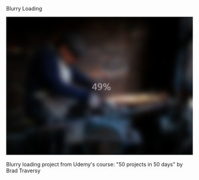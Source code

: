 Blurry Loading

![Design preview image for blurry image project](/images/preview-image.png)

Blurry loading project from Udemy's course: "50 projects in 50 days" by Brad Traversy
